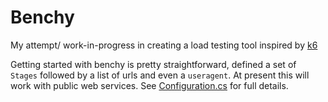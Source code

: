 # Benchy

My attempt/ work-in-progress in creating a load testing tool inspired by [k6](https://github.com/loadimpact/k6)

Getting started with benchy is pretty straightforward, defined a set of `Stages` followed by a list of urls and even a `useragent`. At present this will 
work with public web services. See [Configuration.cs](./Benchy/Configuration.cs) for full details.

